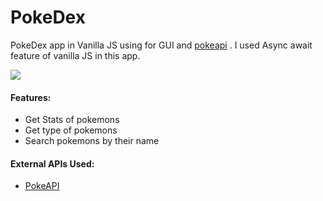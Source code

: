 # PokeDex

PokeDex app in Vanilla JS using  for GUI and [pokeapi](https://pokeapi.co/api/v2/pokemon/) .
I used Async await feature of vanilla JS in this app.

![](https://i.postimg.cc/B6TLzs49/Pokedex.jpg)
 
####  Features:
- Get Stats of pokemons
- Get type of pokemons
- Search pokemons by their name

#### External APIs Used:
- [PokeAPI](`https://pokeapi.co/api/v2/pokemon/)



